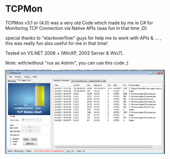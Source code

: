 # TCPMon
TCPMon v3.1 or (4.0) was a very old Code which made by me in C# for Monitoring TCP Connection via Native APIs (was fun in that time ;D)

special thanks to "stackoverflow" guys for help me to work with APIs & ... , this was really fun also useful for me in that time! 

Tested on VS.NET 2008 + (WinXP, 2003 Server & Win7). 

Note: with/without "rus as Admin", you can use this code ;)  

![](https://github.com/DamonMohammadbagher/TCPMon/blob/main/Pic/TCPMon.png)

